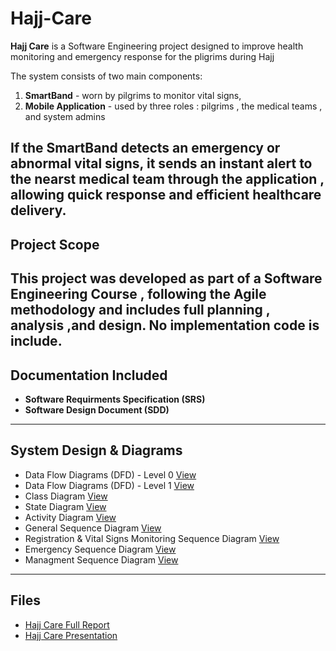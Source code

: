 # Hajj-Care
**Hajj Care** is a Software Engineering project designed to improve health monitoring and emergency response for the pligrims during Hajj

The system consists of two main components:
1. **SmartBand** - worn by pilgrims to monitor vital signs,
2. **Mobile Application** - used by three roles : pilgrims , the medical teams , and system admins

If the SmartBand detects an emergency or abnormal vital signs, it sends an instant **alert** to the nearst medical team through the application , allowing quick response and efficient healthcare delivery.
---
## Project Scope
This project was developed as part of a **Software Engineering Course** , following the **Agile methodology** and includes full planning , analysis ,and design. No implementation code is include.
---
## Documentation Included
- **Software Requirments Specification (SRS)**
- **Software Design Document (SDD)**
---
## System Design & Diagrams
- Data Flow Diagrams (DFD) - Level 0 [View](https://drive.google.com/file/d/1Dzygum14Lw1xeIW4y9E4iFjEdxNtw9Fq/view?usp=sharing)
- Data Flow Diagrams (DFD) - Level 1 [View](https://drive.google.com/file/d/1Eyl4UwWELMK1aqh4eospyNYHqieOJeZW/view?usp=sharing)
- Class Diagram [View](https://drive.google.com/file/d/1Kl3Z0RztEDi3Cx3YVIcwguoniqrUKDGL/view?usp=sharing)
- State Diagram [View](https://drive.google.com/file/d/1gDfIcBvIWtq2HSUlVMBr9Rd_mot-Si-F/view?usp=drivesdk)
- Activity Diagram [View](https://drive.google.com/file/d/1dHsJw4UWwKoK6w3j_oZj0pNyGyK7jhBn/view?usp=drivesdk)
- General Sequence Diagram [View](https://drive.google.com/file/d/1rS6k7HBI4YitT1PuK8x6KqgoNhjL0uoJ/view?usp=drivesdk)
- Registration & Vital Signs Monitoring Sequence Diagram [View](https://drive.google.com/file/d/1aNTqiC8pUban0URo8VO0pc5DCtAlv_6x/view?usp=drivesdk)
- Emergency Sequence Diagram [View](https://drive.google.com/file/d/1tP3R2SIGJwdwQ1_KLmcRtbJUtunQSEwB/view?usp=drivesdk)
- Managment Sequence Diagram [View](https://drive.google.com/file/d/1dyfDGZ5Xt6tO8UktATLLxDgkcLK_-Y6k/view?usp=drivesdk)
---
## Files
- [Hajj Care Full Report](Hajj_Care_Project.pdf)
- [Hajj Care Presentation](PRESENTATION.pdf)
